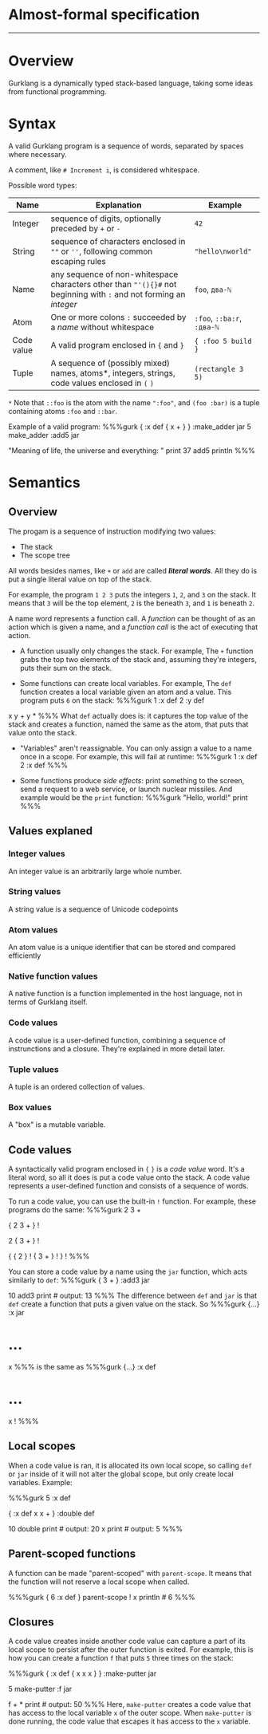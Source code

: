 # Almost-formal specification

---

# Overview

Gurklang is a dynamically typed stack-based language, taking some ideas from
functional programming.


# Syntax

A valid Gurklang program is a sequence of words, separated by spaces where necessary.

A comment, like `# Increment i`, is considered whitespace.

Possible word types:

| Name          | Explanation   | Example |
| ------------- | ------------- | ------- |
| Integer | sequence of digits, optionally preceded by `+` or `-` | `42` |
| String | sequence of characters enclosed in `""` or `''`, following common escaping rules|`"hello\nworld"`|
| Name | any sequence of non-whitespace characters other than `"'(){}#` not beginning with `:` and not forming an _integer_  | `foo`, `два-ℕ` |
| Atom | One or more colons `:` succeeded by a _name_ without whitespace | `:foo`, `::ba:r`, `:два-ℕ` |
| Code value | A valid program enclosed in `{` and `}` | `{ :foo 5 build }` |
| Tuple | A sequence of (possibly mixed) names, atoms*, integers, strings, code values enclosed in `(` `)` | `(rectangle 3 5)` |

`*` Note that `::foo` is the atom with the name `":foo"`, and `(foo :bar)` is a tuple containing atoms `:foo` and `::bar`.

Example of a valid program:
%%%gurk
{ :x def { x + } } :make_adder jar
5 make_adder :add5 jar

"Meaning of life, the universe and everything: " print
37 add5 println
%%%


# Semantics

## Overview

The progam is a sequence of instruction modifying two values:

* The stack
* The scope tree

All words besides names, like `+` or `add` are called **_literal words_**. All
they do is put a single literal value on top of the stack.

For example, the program `1 2 3` puts the integers `1`, `2`, and `3` on the stack.
It means that `3` will be the top element, `2` is the beneath `3`, and `1` is
beneath `2`.

A name word represents a function call. A _function_ can be thought of as an action
which is given a name, and a _function call_ is the act of executing that action.

* A function usually only changes the stack. For example, The `+` function grabs
the top two elements of the stack and, assuming they're integers, puts their
sum on the stack.

* Some functions can create local variables. For example, The `def` function creates
a local variable given an atom and a value. This program puts `6` on the stack:
%%%gurk
1 :x def
2 :y def

x y  + y *
%%%
What `def` actually does is: it captures the top value of the stack and creates
a function, named the same as the atom, that puts that value onto the stack.

* "Variables" aren't reassignable. You can only assign a value to a name once
in a scope. For example, this will fail at runtime:
%%%gurk
1 :x def
2 :x def
%%%

* Some functions produce _side effects_: print something to the screen, send a
request to a web service, or launch nuclear missiles. And example would be the
`print` function:
%%%gurk
"Hello, world!" print
%%%

## Values explaned

### Integer values

An integer value is an arbitrarily large whole number.

### String values

A string value is a sequence of Unicode codepoints

### Atom values

An atom value is a unique identifier that can be stored and compared efficiently

### Native function values

A native function is a function implemented in the host language, not in terms
of Gurklang itself.

### Code values

A code value is a user-defined function, combining a sequence of instrunctions
and a closure. They're explained in more detail later.

### Tuple values

A tuple is an ordered collection of values.

### Box values

A "box" is a mutable variable.


## Code values

A syntactically valid program enclosed in `{` `}` is a _code value_ word. It's a literal
word, so all it does is put a code value onto the stack. A code value represents
a user-defined function and consists of a sequence of words.

To run a code value, you can use the built-in `!` function. For example, these programs do the same:
%%%gurk
2 3 +

{ 2 3 + } !

2 { 3 + } !

{ { 2 } ! { 3 + } ! }  !
%%%

You can store a code value by a name using the `jar` function, which acts
similarly to `def`:
%%%gurk
{ 3 + } :add3 jar

10 add3 print  # output: 13
%%%
The difference between `def` and `jar` is that `def` create a function that
puts a given value on the stack. So
%%%gurk
{...} :x jar
# ...
x
%%%
 is the same as
%%%gurk
{...} :x def
# ...
x !
%%%


## Local scopes

When a code value is ran, it is allocated its own local scope,
so calling `def` or `jar` inside of it will not alter the global scope, but
only create local variables. Example:

%%%gurk
5 :x def

{ :x def x x + } :double def

10 double print  # output: 20
x print          # output: 5
%%%


## Parent-scoped functions
A function can be made "parent-scoped" with `parent-scope`. It means that the
function will not reserve a local scope when called.

%%%gurk
{ 6 :x def } parent-scope !
x println  # 6
%%%


## Closures

A code value creates inside another code value can capture a part of its local scope
to persist after the outer function is exited. For example, this is how you can
create a function `f` that puts `5` three times on the stack:

%%%gurk
{ :x def { x x x } } :make-putter jar

5 make-putter :f jar

f + * print  # output: 50
%%%
Here, `make-putter` creates a code value that has access to the local variable `x`
of the outer scope. When `make-putter` is done running, the code value that escapes
it has access to the `x` variable.

